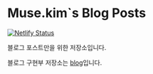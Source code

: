 # Muse.kim`s Blog Posts

[![Netlify Status](https://api.netlify.com/api/v1/badges/f60f58c8-8f7e-4f65-a240-340532274f06/deploy-status)](https://app.netlify.com/sites/inspiring-rosalind-a266d0/deploys)

블로그 포스트만을 위한 저장소입니다.

블로그 구현부 저장소는 [blog](https://github.com/sundoforce/blog)입니다.
